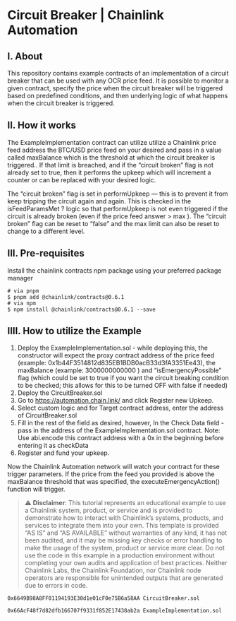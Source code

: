 # Circuit Breaker | Chainlink Automation

## I. About

This repository contains example contracts of an implementation of a circuit breaker that can be used with any OCR price feed. It is possible to monitor a given contract, specify the price when the circuit breaker will be triggered based on predefined conditions, and then underlying logic of what happens when the circuit breaker is triggered.

## II. How it works

The ExampleImplementation contract can utilize utilize a Chainlink price feed address the BTC/USD price feed on your desired and pass in a value called maxBalance which is the threshold at which the circuit breaker is triggered.. If that limit is breached, and if the “circuit broken” flag is not already set to true, then it performs the upkeep which will increment a counter or can be replaced with your desired logic. 

The “circuit broken” flag is set in performUpkeep — this is to prevent it from keep tripping the circuit again and again. This is checked in the isFeedParamsMet ? logic so that performUpkeep is not even triggered if the circuit is already broken (even if the price feed answer > max ). The “circuit broken” flag can be reset to “false” and the max limit can also be reset to change to a different level.

## III. Pre-requisites

Install the chainlink contracts npm package using your preferred package manager

```
# via pnpm
$ pnpm add @chainlink/contracts@0.6.1
# via npm
$ npm install @chainlink/contracts@0.6.1 --save
```

## IIII. How to utilize the Example

1. Deploy the ExampleImplementation.sol - while deploying this, the constructor will expect the proxy contract address of the price feed (example: 0x1b44F3514812d835EB1BDB0acB33d3fA3351Ee43), the maxBalance (example: 3000000000000 ) and “isEmergencyPossible” flag (which could be set to true if you want the circuit breaking condition to be checked; this allows for this to be turned OFF with false if needed)
2. Deploy the CircuitBreaker.sol
3. Go to https://automation.chain.link/ and click Register new Upkeep.
4. Select custom logic and for Target contract address, enter the address of CircuitBreaker.sol
5. Fill in the rest of the field as desired, however, In the Check Data field - pass in the address of the ExampleImplementation.sol contract. Note: Use abi.encode this contract address with a 0x in the beginning before entering it as checkData
6. Register and fund your upkeep.

Now the Chainlink Automation network will watch your contract for these trigger parameters. If the price from the feed you provided is above the maxBalance threshold that was specified, the executeEmergencyAction() function will trigger.

> :warning: **Disclaimer**: This tutorial represents an educational example to use a Chainlink system, product, or service and is provided to demonstrate how to interact with Chainlink’s systems, products, and services to integrate them into your own. This template is provided “AS IS” and “AS AVAILABLE” without warranties of any kind, it has not been audited, and it may be missing key checks or error handling to make the usage of the system, product or service more clear. Do not use the code in this example in a production environment without completing your own audits and application of best practices. Neither Chainlink Labs, the Chainlink Foundation, nor Chainlink node operators are responsible for unintended outputs that are generated due to errors in code. 
``` 
0x6649B98A8FF01194193E30d1e01cF0e75B6a58AA CircuitBreaker.sol 
```

``` 
0x66AcF48f7d82dfb166707f9331f852E17438ab2a ExampleImplementation.sol 
```